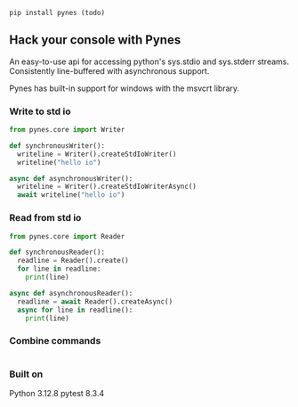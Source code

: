 ```
pip install pynes (todo)
```

## Hack your console with Pynes
An easy-to-use api for accessing python's sys.stdio and sys.stderr streams. Consistently line-buffered with asynchronous support.

Pynes has built-in support for windows with the msvcrt library.

### Write to std io

```python
from pynes.core import Writer

def synchronousWriter():
  writeline = Writer().createStdIoWriter()
  writeline("hello io")

async def asynchronousWriter():
  writeline = Writer().createStdIoWriterAsync()
  await writeline("hello io")

```

### Read from std io

```python
from pynes.core import Reader

def synchronousReader():
  readline = Reader().create()
  for line in readline:
    print(line)

async def asynchronousReader():
  readline = await Reader().createAsync()
  async for line in readline():
    print(line)

```

### Combine commands

```python

```


### Built on 
Python 3.12.8
pytest 8.3.4
